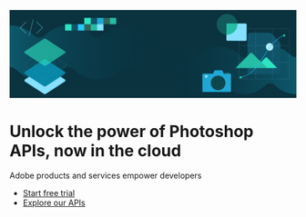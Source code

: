 [//]: # (Based from https://docs.google.com/document/d/1Z2CJ3U2uo6oAWYYwSHycGKX8IifmMs0mHzQdparqmYc/edit?tab=t.0#heading=h.xp3vovg9nv3x, https://stage--adp-devsite--adobedocs.aem.page/tools/sidekick/blocks/sitehero)

<SiteHero slots="image, heading, text, buttons" variant="xl" background="rgb(64, 34, 138)"/>

![Hero image](../../../assets/hero.png)

# Unlock the power of Photoshop APIs, now in the cloud

Adobe products and services empower developers

* [Start free trial](https://developer.adobe.com/apis)
* [Explore our APIs](https://developer.adobe.com/apis)